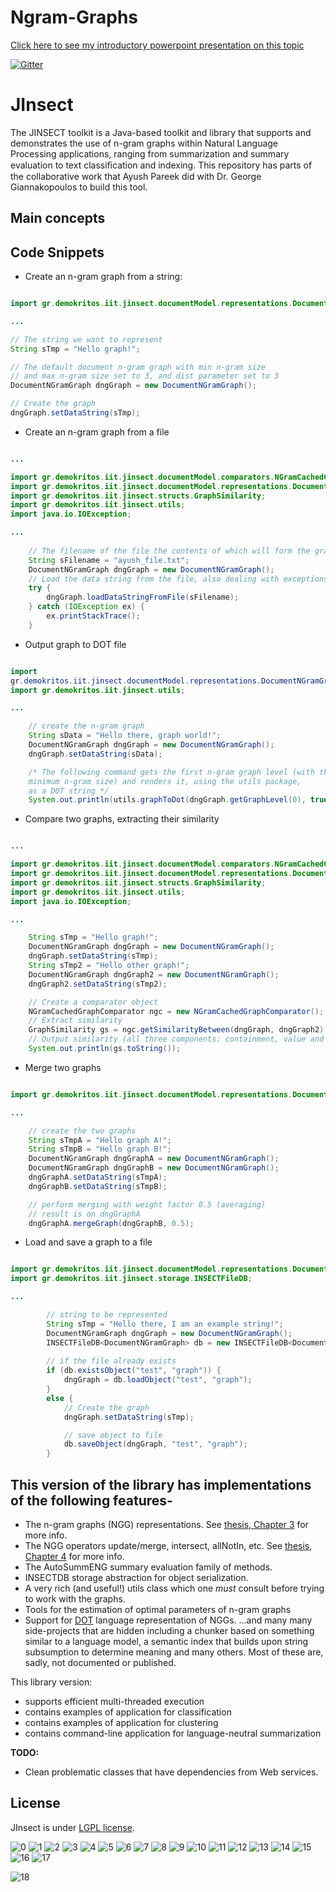 # Ngram-Graphs

[Click here to see my introductory powerpoint presentation on this topic](http://www.slideshare.net/ayushoriginal/2016-m7-w2)

[![Gitter](https://badges.gitter.im/Ngram-Graphs/Lobby.svg)](https://gitter.im/Ngram-Graphs/Lobby?utm_source=badge&utm_medium=badge&utm_campaign=pr-badge&utm_content=badge)

# JInsect
The JINSECT toolkit is a Java-based toolkit and library that supports and demonstrates the use of n-gram graphs within Natural Language Processing applications, ranging from summarization and summary evaluation to text classiﬁcation and indexing. This repository has parts of the collaborative work that Ayush Pareek did with Dr. George Giannakopoulos to build this tool.

## Main concepts

## Code Snippets
* Create an n-gram graph from a string:

```java

import gr.demokritos.iit.jinsect.documentModel.representations.DocumentNGramGraph;

...

// The string we want to represent
String sTmp = "Hello graph!";

// The default document n-gram graph with min n-gram size 
// and max n-gram size set to 3, and dist parameter set to 3
DocumentNGramGraph dngGraph = new DocumentNGramGraph();

// Create the graph
dngGraph.setDataString(sTmp);

```

* Create an n-gram graph from a file 

```java

...

import gr.demokritos.iit.jinsect.documentModel.comparators.NGramCachedGraphComparator;
import gr.demokritos.iit.jinsect.documentModel.representations.DocumentNGramGraph;
import gr.demokritos.iit.jinsect.structs.GraphSimilarity;
import gr.demokritos.iit.jinsect.utils;
import java.io.IOException;

...
        
	// The filename of the file the contents of which will form the graph
	String sFilename = "ayush_file.txt";
	DocumentNGramGraph dngGraph = new DocumentNGramGraph(); 
	// Load the data string from the file, also dealing with exceptions
	try {
		dngGraph.loadDataStringFromFile(sFilename);
	} catch (IOException ex) {
		ex.printStackTrace();
	}

```

* Output graph to DOT file 

```java

import
gr.demokritos.iit.jinsect.documentModel.representations.DocumentNGramGraph;
import gr.demokritos.iit.jinsect.utils;

...

	// create the n-gram graph
	String sData = "Hello there, graph world!";
	DocumentNGramGraph dngGraph = new DocumentNGramGraph();
	dngGraph.setDataString(sData);

	/* The following command gets the first n-gram graph level (with the
	minimum n-gram size) and renders it, using the utils package, 
	as a DOT string */
	System.out.println(utils.graphToDot(dngGraph.getGraphLevel(0), true));


```

* Compare two graphs, extracting their similarity 

```java

...

import gr.demokritos.iit.jinsect.documentModel.comparators.NGramCachedGraphComparator;
import gr.demokritos.iit.jinsect.documentModel.representations.DocumentNGramGraph;
import gr.demokritos.iit.jinsect.structs.GraphSimilarity;
import gr.demokritos.iit.jinsect.utils;
import java.io.IOException;

...

    String sTmp = "Hello graph!";
    DocumentNGramGraph dngGraph = new DocumentNGramGraph(); 
    dngGraph.setDataString(sTmp);
    String sTmp2 = "Hello other graph!";
    DocumentNGramGraph dngGraph2 = new DocumentNGramGraph(); 
    dngGraph2.setDataString(sTmp2);

    // Create a comparator object
    NGramCachedGraphComparator ngc = new NGramCachedGraphComparator();
    // Extract similarity
    GraphSimilarity gs = ngc.getSimilarityBetween(dngGraph, dngGraph2);
    // Output similarity (all three components: containment, value and size)
	System.out.println(gs.toString());

```

* Merge two graphs 

```java

import gr.demokritos.iit.jinsect.documentModel.representations.DocumentNGramGraph;

...

	// create the two graphs
	String sTmpA = "Hello graph A!";
	String sTmpB = "Hello graph B!";
	DocumentNGramGraph dngGraphA = new DocumentNGramGraph();
	DocumentNGramGraph dngGraphB = new DocumentNGramGraph();
	dngGraphA.setDataString(sTmpA);
	dngGraphB.setDataString(sTmpB);

	// perform merging with weight factor 0.5 (averaging)
	// result is on dngGraphA
	dngGraphA.mergeGraph(dngGraphB, 0.5);

```

* Load and save a graph to a file

```java

import gr.demokritos.iit.jinsect.documentModel.representations.DocumentNGramGraph;
import gr.demokritos.iit.jinsect.storage.INSECTFileDB;

...

		// string to be represented
		String sTmp = "Hello there, I am an example string!";
		DocumentNGramGraph dngGraph = new DocumentNGramGraph();
		INSECTFileDB<DocumentNGramGraph> db = new INSECTFileDB<DocumentNGramGraph>();
		
		// if the file already exists
		if (db.existsObject("test", "graph")) { 
			dngGraph = db.loadObject("test", "graph");
		}
		else {
			// Create the graph
			dngGraph.setDataString(sTmp);

			// save object to file
			db.saveObject(dngGraph, "test", "graph");
		}

```



## This version of the library has implementations of the following features-
- The n-gram graphs (NGG) representations. See [thesis, Chapter 3](http://www.iit.demokritos.gr/~ggianna/thesis.pdf) for more info.
- The NGG operators update/merge, intersect, allNotIn, etc. See [thesis, Chapter 4](http://www.iit.demokritos.gr/~ggianna/thesis.pdf) for more info.
- The AutoSummENG summary evaluation family of methods.
- INSECTDB storage abstraction for object serialization.
- A very rich (and useful!) utils class which one *must* consult before trying to work with the graphs.
- Tools for the estimation of optimal parameters of n-gram graphs
- Support for [DOT](http://www.graphviz.org/doc/info/lang.html) language representation of NGGs.
...and many many side-projects that are hidden including a chunker based on something similar to a language model, a semantic index that builds upon string subsumption to determine meaning and many others. Most of these are, sadly, not documented or published.

This library version:
* supports efficient multi-threaded execution
* contains examples of application for classification
* contains examples of application for clustering
* contains command-line application for language-neutral summarization

**TODO:** 
* Clean problematic classes that have dependencies from Web services.


## License
JInsect is under [LGPL license](https://www.gnu.org/licenses/lgpl.html).


![0](http://i.imgur.com/mHGeaqR.jpg)
![1](http://i.imgur.com/pcLYLJw.jpg)
![2](http://i.imgur.com/40rOSnC.jpg)
![3](http://i.imgur.com/82OkzDg.jpg)
![4](http://i.imgur.com/annHVI5.jpg)
![5](http://i.imgur.com/2JB4FNV.jpg)
![6](http://i.imgur.com/b5Wzux8.jpg)
![7](http://i.imgur.com/7dWFI2V.jpg)
![8](http://i.imgur.com/WbWsiNJ.jpg)
![9](http://i.imgur.com/KrQEXwF.jpg)
![10](http://i.imgur.com/Kc9twoM.jpg)
![11](http://i.imgur.com/qjX937m.jpg)
![12](http://i.imgur.com/T3Cn4KG.jpg)
![13](http://i.imgur.com/0b9GSnu.jpg)
![14](http://i.imgur.com/HDa6HHk.jpg)
![15](http://i.imgur.com/wUDIaFh.jpg)
![16](http://i.imgur.com/haxVrls.jpg)
![17](http://i.imgur.com/qsdSIMG.jpg)

![18](https://i.imgur.com/uVJ6A5e.jpg)
